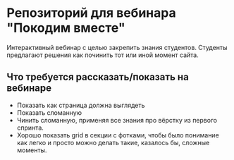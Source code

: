 # Репозиторий для вебинара "Покодим вместе"

Интерактивный вебинар с целью закрепить знания студентов. 
Студенты предлагают решения как починить тот или иной момент сайта.

## **Что требуется рассказать/показать на вебинаре**

- Показать как страница должна выглядеть
- Показать сломанную
- Чинить сломанную, применяя все знания про вёрстку из первого спринта.
- Хорошо показать grid в секции с фотками, чтобы было понимание как легко и просто можно делать такие, казалось бы, сложные моменты.
